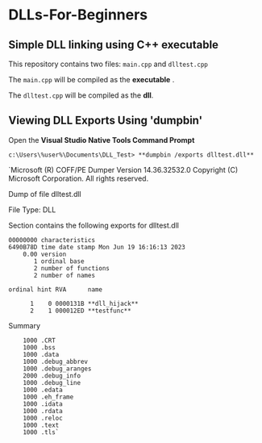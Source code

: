 # DLLs-For-Beginners

## Simple DLL linking using C++ executable

This repository contains two files: `main.cpp` and `dlltest.cpp`

The `main.cpp` will be compiled as the **executable** .

The `dlltest.cpp` will be compiled as the **dll**.


## Viewing DLL Exports Using 'dumpbin'

Open the **Visual Studio Native Tools Command Prompt**

`c:\Users\%user%\Documents\DLL_Test> **dumpbin /exports dlltest.dll**`

`Microsoft (R) COFF/PE Dumper Version 14.36.32532.0
Copyright (C) Microsoft Corporation.  All rights reserved.


Dump of file dlltest.dll

File Type: DLL

  Section contains the following exports for dlltest.dll

    00000000 characteristics
    6490B78D time date stamp Mon Jun 19 16:16:13 2023
        0.00 version
           1 ordinal base
           2 number of functions
           2 number of names

    ordinal hint RVA      name

          1    0 0000131B **dll_hijack**
          2    1 000012ED **testfunc**

  Summary

        1000 .CRT
        1000 .bss
        1000 .data
        1000 .debug_abbrev
        1000 .debug_aranges
        2000 .debug_info
        1000 .debug_line
        1000 .edata
        1000 .eh_frame
        1000 .idata
        1000 .rdata
        1000 .reloc
        1000 .text
        1000 .tls`
